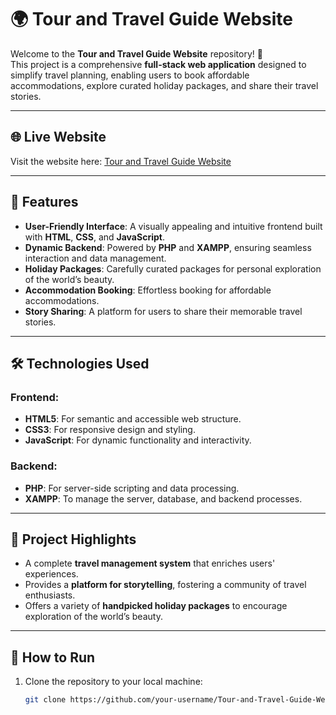 # 🌍 Tour and Travel Guide Website

Welcome to the **Tour and Travel Guide Website** repository! 🚀  
This project is a comprehensive **full-stack web application** designed to simplify travel planning, enabling users to book affordable accommodations, explore curated holiday packages, and share their travel stories.

---

## 🌐 **Live Website**

Visit the website here: [Tour and Travel Guide Website](https://anandraj3551.github.io/TripPlanner/)  

---

## 🌟 **Features**

- **User-Friendly Interface**: A visually appealing and intuitive frontend built with **HTML**, **CSS**, and **JavaScript**.
- **Dynamic Backend**: Powered by **PHP** and **XAMPP**, ensuring seamless interaction and data management.
- **Holiday Packages**: Carefully curated packages for personal exploration of the world’s beauty.
- **Accommodation Booking**: Effortless booking for affordable accommodations.
- **Story Sharing**: A platform for users to share their memorable travel stories.

---

## 🛠️ **Technologies Used**

### **Frontend**:
- **HTML5**: For semantic and accessible web structure.
- **CSS3**: For responsive design and styling.
- **JavaScript**: For dynamic functionality and interactivity.

### **Backend**:
- **PHP**: For server-side scripting and data processing.
- **XAMPP**: To manage the server, database, and backend processes.

---

## 🎯 **Project Highlights**

- A complete **travel management system** that enriches users' experiences.
- Provides a **platform for storytelling**, fostering a community of travel enthusiasts.
- Offers a variety of **handpicked holiday packages** to encourage exploration of the world’s beauty.

---

## 🚀 **How to Run**

1. Clone the repository to your local machine:
   ```bash
   git clone https://github.com/your-username/Tour-and-Travel-Guide-Website.git
